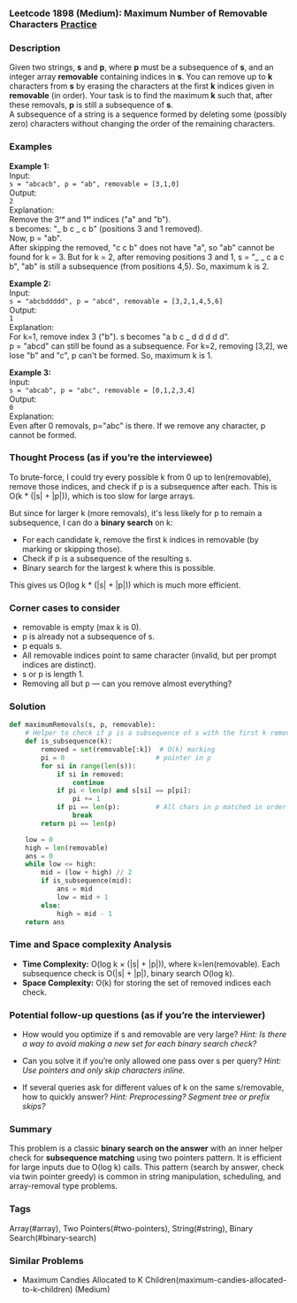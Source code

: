### Leetcode 1898 (Medium): Maximum Number of Removable Characters [Practice](https://leetcode.com/problems/maximum-number-of-removable-characters)

### Description  
Given two strings, **s** and **p**, where **p** must be a subsequence of **s**, and an integer array **removable** containing indices in **s**. You can remove up to **k** characters from **s** by erasing the characters at the first **k** indices given in **removable** (in order). Your task is to find the maximum **k** such that, after these removals, **p** is still a subsequence of **s**.  
A subsequence of a string is a sequence formed by deleting some (possibly zero) characters without changing the order of the remaining characters.

### Examples  

**Example 1:**  
Input:  
`s = "abcacb", p = "ab", removable = [3,1,0]`  
Output:  
`2`  
Explanation:  
Remove the 3ʳᵈ and 1ˢᵗ indices ("a" and "b").  
s becomes: "_ b c _ c b" (positions 3 and 1 removed).  
Now, p = "ab".  
After skipping the removed, "c c b" does not have "a", so "ab" cannot be found for k = 3. But for k = 2, after removing positions 3 and 1, s = "_ _ c a c b", "ab" is still a subsequence (from positions 4,5). So, maximum k is 2.

**Example 2:**  
Input:  
`s = "abcbddddd", p = "abcd", removable = [3,2,1,4,5,6]`  
Output:  
`1`  
Explanation:  
For k=1, remove index 3 ("b"). s becomes "a b c _ d d d d d".  
p = "abcd" can still be found as a subsequence. For k=2, removing [3,2], we lose "b" and "c", p can't be formed. So, maximum k is 1.

**Example 3:**  
Input:  
`s = "abcab", p = "abc", removable = [0,1,2,3,4]`  
Output:  
`0`  
Explanation:  
Even after 0 removals, p="abc" is there. If we remove any character, p cannot be formed.

### Thought Process (as if you’re the interviewee)  
To brute-force, I could try every possible k from 0 up to len(removable), remove those indices, and check if p is a subsequence after each. This is O(k \* (|s| + |p|)), which is too slow for large arrays.

But since for larger k (more removals), it's less likely for p to remain a subsequence, I can do a **binary search** on k:  
- For each candidate k, remove the first k indices in removable (by marking or skipping those).
- Check if p is a subsequence of the resulting s.
- Binary search for the largest k where this is possible.

This gives us O(log k \* (|s| + |p|)) which is much more efficient.

### Corner cases to consider  
- removable is empty (max k is 0).
- p is already not a subsequence of s.
- p equals s.
- All removable indices point to same character (invalid, but per prompt indices are distinct).
- s or p is length 1.
- Removing all but p — can you remove almost everything?

### Solution

```python
def maximumRemovals(s, p, removable):
    # Helper to check if p is a subsequence of s with the first k removals
    def is_subsequence(k):
        removed = set(removable[:k])  # O(k) marking
        pi = 0                       # pointer in p
        for si in range(len(s)):
            if si in removed:
                continue
            if pi < len(p) and s[si] == p[pi]:
                pi += 1
            if pi == len(p):         # All chars in p matched in order
                break
        return pi == len(p)

    low = 0
    high = len(removable)
    ans = 0
    while low <= high:
        mid = (low + high) // 2
        if is_subsequence(mid):
            ans = mid
            low = mid + 1
        else:
            high = mid - 1
    return ans
```

### Time and Space complexity Analysis  

- **Time Complexity:** O(log k × (|s| + |p|)), where k=len(removable). Each subsequence check is O(|s| + |p|), binary search O(log k).
- **Space Complexity:** O(k) for storing the set of removed indices each check.

### Potential follow-up questions (as if you’re the interviewer)  

- How would you optimize if s and removable are very large?
  *Hint: Is there a way to avoid making a new set for each binary search check?*

- Can you solve it if you’re only allowed one pass over s per query?
  *Hint: Use pointers and only skip characters inline.*

- If several queries ask for different values of k on the same s/removable, how to quickly answer?
  *Hint: Preprocessing? Segment tree or prefix skips?*

### Summary
This problem is a classic **binary search on the answer** with an inner helper check for **subsequence matching** using two pointers pattern. It is efficient for large inputs due to O(log k) calls. This pattern (search by answer, check via twin pointer greedy) is common in string manipulation, scheduling, and array-removal type problems.

### Tags
Array(#array), Two Pointers(#two-pointers), String(#string), Binary Search(#binary-search)

### Similar Problems
- Maximum Candies Allocated to K Children(maximum-candies-allocated-to-k-children) (Medium)